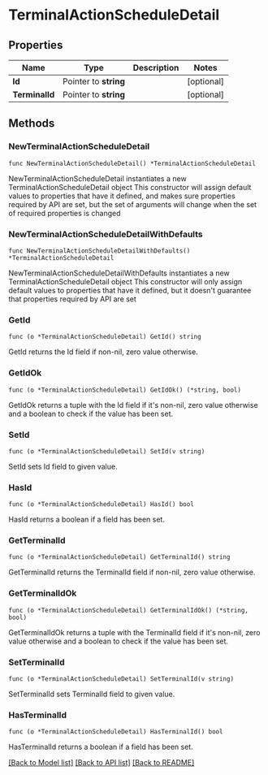 # TerminalActionScheduleDetail

## Properties

Name | Type | Description | Notes
------------ | ------------- | ------------- | -------------
**Id** | Pointer to **string** |  | [optional] 
**TerminalId** | Pointer to **string** |  | [optional] 

## Methods

### NewTerminalActionScheduleDetail

`func NewTerminalActionScheduleDetail() *TerminalActionScheduleDetail`

NewTerminalActionScheduleDetail instantiates a new TerminalActionScheduleDetail object
This constructor will assign default values to properties that have it defined,
and makes sure properties required by API are set, but the set of arguments
will change when the set of required properties is changed

### NewTerminalActionScheduleDetailWithDefaults

`func NewTerminalActionScheduleDetailWithDefaults() *TerminalActionScheduleDetail`

NewTerminalActionScheduleDetailWithDefaults instantiates a new TerminalActionScheduleDetail object
This constructor will only assign default values to properties that have it defined,
but it doesn't guarantee that properties required by API are set

### GetId

`func (o *TerminalActionScheduleDetail) GetId() string`

GetId returns the Id field if non-nil, zero value otherwise.

### GetIdOk

`func (o *TerminalActionScheduleDetail) GetIdOk() (*string, bool)`

GetIdOk returns a tuple with the Id field if it's non-nil, zero value otherwise
and a boolean to check if the value has been set.

### SetId

`func (o *TerminalActionScheduleDetail) SetId(v string)`

SetId sets Id field to given value.

### HasId

`func (o *TerminalActionScheduleDetail) HasId() bool`

HasId returns a boolean if a field has been set.

### GetTerminalId

`func (o *TerminalActionScheduleDetail) GetTerminalId() string`

GetTerminalId returns the TerminalId field if non-nil, zero value otherwise.

### GetTerminalIdOk

`func (o *TerminalActionScheduleDetail) GetTerminalIdOk() (*string, bool)`

GetTerminalIdOk returns a tuple with the TerminalId field if it's non-nil, zero value otherwise
and a boolean to check if the value has been set.

### SetTerminalId

`func (o *TerminalActionScheduleDetail) SetTerminalId(v string)`

SetTerminalId sets TerminalId field to given value.

### HasTerminalId

`func (o *TerminalActionScheduleDetail) HasTerminalId() bool`

HasTerminalId returns a boolean if a field has been set.


[[Back to Model list]](../README.md#documentation-for-models) [[Back to API list]](../README.md#documentation-for-api-endpoints) [[Back to README]](../README.md)


